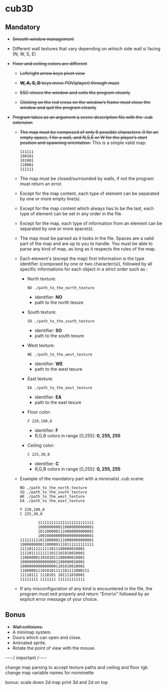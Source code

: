 # cub3D

## Mandatory

- ~~Smooth window management~~

- Different wall textures that vary depending on whisch side wall si facing (N, W, S, E)

- ~~Floor and ceiling colors are different~~

  - ~~Left/right arrow keys pivot view~~

  - ~~**W, A, S, D** keys move POV(player) through maze~~

  - ~~ESC closes the window and exits the program cleanly~~

  - ~~Clicking on the red cross on the window’s frame must close the window and
quit the program cleanly~~

- ~~Program takes as an argument a scene description file with the .cub
extension~~

  - ~~The map must be composed of only 6 possible characters: 0 for an empty space,
1 for a wall, and N,S,E or W for the player’s start position and spawning
orientation.~~
This is a simple valid map:

        111111
        100101
        101001
        1100N1
        111111

  - The map must be closed/surrounded by walls, if not the program must return
an error.

  - Except for the map content, each type of element can be separated by one or
more empty line(s).

  - Except for the map content which always has to be the last, each type of
element can be set in any order in the file.

  - Except for the map, each type of information from an element can be separated
by one or more space(s).

  - The map must be parsed as it looks in the file. Spaces are a valid part of the
map and are up to you to handle. You must be able to parse any kind of map,
as long as it respects the rules of the map.

  - Each element's (except the map) first information is the type identifier (composed by one or two character(s)), followed by all specific informations for each
object in a strict order such as :

    - North texture:

          NO ./path_to_the_north_texture

      - identifier: **NO**
      - path to the north texure

    - South texture:

          SO ./path_to_the_south_texture

      - identifier: **SO**
      - path to the south texure

    - West texture:

          WE ./path_to_the_west_texture

      - identifier: **WE**
      - path to the west texure

    - East texture:

          EA ./path_to_the_east_texture

      - identifier: **EA**
      - path to the east texure

    - Floor color:

          F 220,100,0

      - identifier: **F**
      - R,G,B colors in range [0,255]: **0, 255, 255**

    - Ceiling color:

          C 225,30,0

      - identifier: **C**
      - R,G,B colors in range [0,255]: **0, 255, 255**

  - Example of the mandatory part with a minimalist .cub scene:

        NO ./path_to_the_north_texture
        SO ./path_to_the_south_texture
        WE ./path_to_the_west_texture
        EA ./path_to_the_east_texture

        F 220,100,0
        C 225,30,0

                1111111111111111111111111
                1000000000110000000000001
                1011000001110000000000001
                1001000000000000000000001
        111111111011000001110000000000001
        100000000011000001110111111111111
        11110111111111011100000010001
        11110111111111011101010010001
        11000000110101011100000010001
        10000000000000001100000010001
        10000000000000001101010010001
        11000001110101011111011110N0111
        11110111 1110101 101111010001
        11111111 1111111 111111111111

  - If any misconfiguration of any kind is encountered in the file, the program
must exit properly and return "Error\n" followed by an explicit error message
of your choice.

## Bonus

- ~~Wall collisions.~~
- A minimap system.
- Doors which can open and close.
- Animated sprite.
- Rotate the point of view with the mouse.

----/ important /----

change map parsing to accept texture paths and ceiling and floor rgb
change map variable names for norminette

bonus:
scale down 2d map
print 3d and 2d on top
